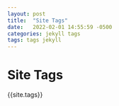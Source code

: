 ```yaml
---
layout: post
title:  "Site Tags"
date:   2022-02-01 14:55:59 -0500
categories: jekyll tags
tags: tags jekyll
---
```


# Site Tags
{{site.tags}}

